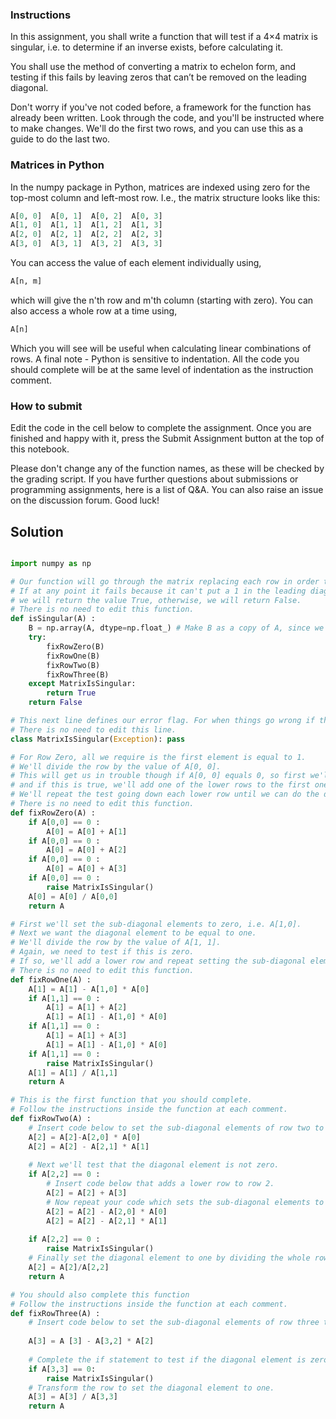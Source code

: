 
### Instructions

In this assignment, you shall write a function that will test if a 4×4 matrix is singular, i.e. to determine if an inverse exists, before calculating it.

You shall use the method of converting a matrix to echelon form, and testing if this fails by leaving zeros that can’t be removed on the leading diagonal.

Don't worry if you've not coded before, a framework for the function has already been written. Look through the code, and you'll be instructed where to make changes. We'll do the first two rows, and you can use this as a guide to do the last two.

### Matrices in Python

In the numpy package in Python, matrices are indexed using zero for the top-most column and left-most row. I.e., the matrix structure looks like this:

``` python
A[0, 0]  A[0, 1]  A[0, 2]  A[0, 3]
A[1, 0]  A[1, 1]  A[1, 2]  A[1, 3]
A[2, 0]  A[2, 1]  A[2, 2]  A[2, 3]
A[3, 0]  A[3, 1]  A[3, 2]  A[3, 3]
```

You can access the value of each element individually using,
``` python
A[n, m]
```

which will give the n'th row and m'th column (starting with zero). You can also access a whole row at a time using,
``` python 
A[n]
```

Which you will see will be useful when calculating linear combinations of rows.
A final note - Python is sensitive to indentation. All the code you should complete will be at the same level of indentation as the instruction comment.

### How to submit

Edit the code in the cell below to complete the assignment. Once you are finished and happy with it, press the Submit Assignment button at the top of this notebook.

Please don't change any of the function names, as these will be checked by the grading script.
If you have further questions about submissions or programming assignments, here is a list of Q&A. You can also raise an issue on the discussion forum. Good luck!


## Solution

``` python

import numpy as np

# Our function will go through the matrix replacing each row in order turning it into echelon form.
# If at any point it fails because it can't put a 1 in the leading diagonal,
# we will return the value True, otherwise, we will return False.
# There is no need to edit this function.
def isSingular(A) :
    B = np.array(A, dtype=np.float_) # Make B as a copy of A, since we're going to alter it's values.
    try:
        fixRowZero(B)
        fixRowOne(B)
        fixRowTwo(B)
        fixRowThree(B)
    except MatrixIsSingular:
        return True
    return False

# This next line defines our error flag. For when things go wrong if the matrix is singular.
# There is no need to edit this line.
class MatrixIsSingular(Exception): pass

# For Row Zero, all we require is the first element is equal to 1.
# We'll divide the row by the value of A[0, 0].
# This will get us in trouble though if A[0, 0] equals 0, so first we'll test for that,
# and if this is true, we'll add one of the lower rows to the first one before the division.
# We'll repeat the test going down each lower row until we can do the division.
# There is no need to edit this function.
def fixRowZero(A) :
    if A[0,0] == 0 :
        A[0] = A[0] + A[1]
    if A[0,0] == 0 :
        A[0] = A[0] + A[2]
    if A[0,0] == 0 :
        A[0] = A[0] + A[3]
    if A[0,0] == 0 :
        raise MatrixIsSingular()
    A[0] = A[0] / A[0,0]
    return A

# First we'll set the sub-diagonal elements to zero, i.e. A[1,0].
# Next we want the diagonal element to be equal to one.
# We'll divide the row by the value of A[1, 1].
# Again, we need to test if this is zero.
# If so, we'll add a lower row and repeat setting the sub-diagonal elements to zero.
# There is no need to edit this function.
def fixRowOne(A) :
    A[1] = A[1] - A[1,0] * A[0]
    if A[1,1] == 0 :
        A[1] = A[1] + A[2]
        A[1] = A[1] - A[1,0] * A[0]
    if A[1,1] == 0 :
        A[1] = A[1] + A[3]
        A[1] = A[1] - A[1,0] * A[0]
    if A[1,1] == 0 :
        raise MatrixIsSingular()
    A[1] = A[1] / A[1,1]
    return A

# This is the first function that you should complete.
# Follow the instructions inside the function at each comment.
def fixRowTwo(A) :
    # Insert code below to set the sub-diagonal elements of row two to zero (there are two of them).
    A[2] = A[2]-A[2,0] * A[0]
    A[2] = A[2] - A[2,1] * A[1] 
    
    # Next we'll test that the diagonal element is not zero.
    if A[2,2] == 0 :
        # Insert code below that adds a lower row to row 2.
        A[2] = A[2] + A[3]
        # Now repeat your code which sets the sub-diagonal elements to zero.
        A[2] = A[2] - A[2,0] * A[0]
        A[2] = A[2] - A[2,1] * A[1] 
        
    if A[2,2] == 0 :
        raise MatrixIsSingular()
    # Finally set the diagonal element to one by dividing the whole row by that element.
    A[2] = A[2]/A[2,2]
    return A

# You should also complete this function
# Follow the instructions inside the function at each comment.
def fixRowThree(A) :
    # Insert code below to set the sub-diagonal elements of row three to zero.
    
    A[3] = A [3] - A[3,2] * A[2] 
    
    # Complete the if statement to test if the diagonal element is zero.
    if A[3,3] == 0:
        raise MatrixIsSingular()
    # Transform the row to set the diagonal element to one.
    A[3] = A[3] / A[3,3]
    return A
``` 
